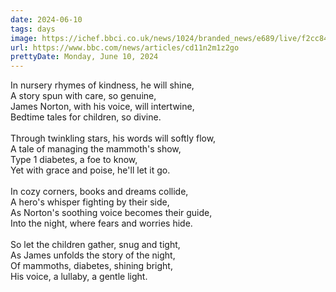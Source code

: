 ```yaml
---
date: 2024-06-10
tags: days
image: https://ichef.bbci.co.uk/news/1024/branded_news/e689/live/f2cc84d0-2719-11ef-baa7-25d483663b8e.jpg
url: https://www.bbc.com/news/articles/cd11n2m1z2go
prettyDate: Monday, June 10, 2024
---
```

In nursery rhymes of kindness, he will shine,<br>A story spun with care, so genuine,<br>James Norton, with his voice, will intertwine,<br>Bedtime tales for children, so divine.<br><br>Through twinkling stars, his words will softly flow,<br>A tale of managing the mammoth's show,<br>Type 1 diabetes, a foe to know,<br>Yet with grace and poise, he'll let it go.<br><br>In cozy corners, books and dreams collide,<br>A hero's whisper fighting by their side,<br>As Norton's soothing voice becomes their guide,<br>Into the night, where fears and worries hide.<br><br>So let the children gather, snug and tight,<br>As James unfolds the story of the night,<br>Of mammoths, diabetes, shining bright,<br>His voice, a lullaby, a gentle light.